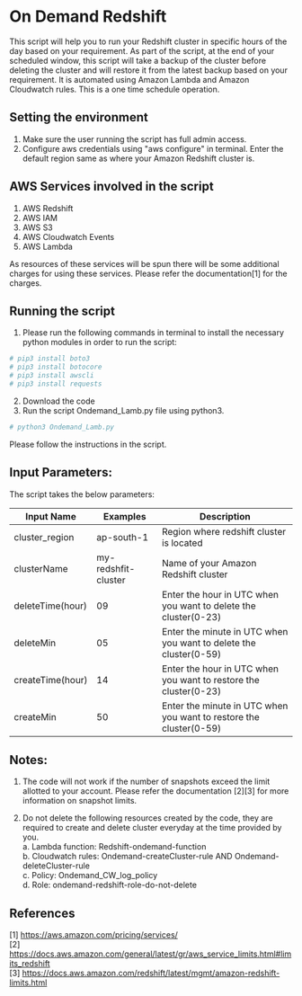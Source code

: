 # On Demand Redshift

This script will help you to run your Redshift cluster in specific hours of the day based on your requirement. As part of the script, at the end of your scheduled window, this script will take a backup of the cluster before deleting the cluster and will restore it from the latest backup based on your requirement. It is automated using Amazon Lambda and Amazon Cloudwatch rules. This is a one time schedule operation.

## Setting the environment
1. Make sure the user running the script has full admin access.
2. Configure aws credentials using "aws configure" in terminal. Enter the default region same as where your Amazon Redshift cluster is.


## AWS Services involved in the script

1. AWS Redshift
2. AWS IAM
3. AWS S3
4. AWS Cloudwatch Events
5. AWS Lambda

As resources of these services will be spun there will be some additional charges for using these services. Please refer the documentation[1] for the charges.


## Running the script

1. Please run the following commands in terminal to install the necessary python modules in order to run the script:
```bash
# pip3 install boto3
# pip3 install botocore
# pip3 install awscli
# pip3 install requests
```

2. Download the code
3. Run the script Ondemand_Lamb.py file using python3.
```bash
# python3 Ondemand_Lamb.py
```

Please follow the instructions in the script.


## Input Parameters:

The script takes the below parameters:

| Input Name              | Examples       | Description                                              |
| -------------------     | ---------      | -------------------------------------------------------- |
| cluster_region          | ap-south-1     | Region where redshift cluster is located                 	    |
| clusterName		  | my-redshfit-cluster     | Name of your Amazon Redshift cluster                  |
| deleteTime(hour)          	  | 09		   | Enter the hour in UTC when you want to delete the cluster(0-23)      |
| deleteMin	          | 05             | Enter the minute in UTC when you want to delete the cluster(0-59)    |
| createTime(hour)              | 14		   | Enter the hour in UTC when you want to restore the cluster(0-23)    |
| createMin               | 50		   | Enter the minute in UTC when you want to restore the cluster(0-59)   |



## Notes:
1. The code will not work if the number of snapshots exceed the limit allotted to your account. Please refer the documentation [2][3] for more information on snapshot limits.

2. Do not delete the following resources created by the code, they are required to create and delete cluster everyday at the time provided by you. <br>
	a. Lambda function: Redshift-ondemand-function <br>
	b. Cloudwatch rules: Ondemand-createCluster-rule   AND  Ondemand-deleteCluster-rule <br>
	c. Policy: Ondemand_CW_log_policy  <br>
	d. Role: ondemand-redshift-role-do-not-delete <br>

## References 
[1] https://aws.amazon.com/pricing/services/ <br>
[2] https://docs.aws.amazon.com/general/latest/gr/aws_service_limits.html#limits_redshift <br>
[3] https://docs.aws.amazon.com/redshift/latest/mgmt/amazon-redshift-limits.html
